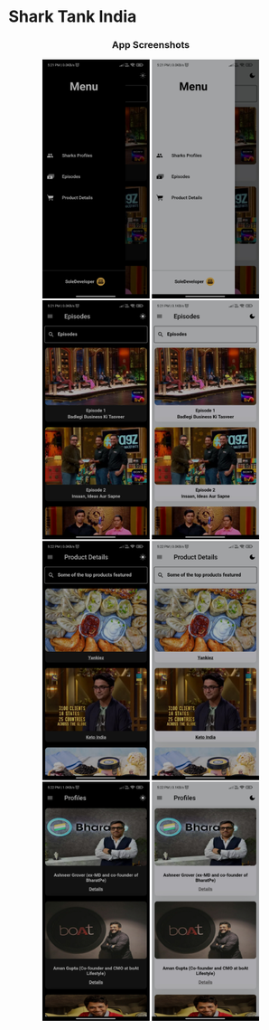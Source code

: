 # Shark Tank India

### <p align="center">App Screenshots</p>

<p align="center">
  <img src="screenshots\Drawer (Dark mode).jpg" width=190/>
  <img src="screenshots\Drawer (light mode).jpg" width=190/>
  <img src="screenshots\Episodes page (Dark mode).jpg" width=190/>
  <img src="screenshots\Episodes page (Light mode).jpg" width=190/>
  <img src="screenshots\Product details page (Dark mode).jpg" width=190/>
  <img src="screenshots\Product details page (Light mode).jpg" width=190/>
  <img src="screenshots\Sharks profile page (Dark mode).jpg" width=190/>
  <img src="screenshots\Sharks profile page (Light mode).jpg" width=190/>
</p>

